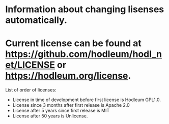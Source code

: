 # Information about changing lisenses automatically.

Current license can be found at https://github.com/hodleum/hodl_net/LICENSE or https://hodleum.org/license.
=
List of order of licenses:
* License in time of development before first license is Hodleum GPL1.0.
* License since 3 months after first release is Apache 2.0
* License after 5 years  since first release is MIT
* License after 50 years is Unlicense.
